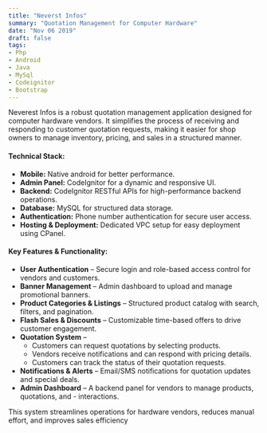 ```yaml
---
title: "Neverst Infos"
summary: "Quotation Management for Computer Hardware"
date: "Nov 06 2019"
draft: false
tags:
- Php
- Android
- Java
- MySql
- Codeignitor
- Bootstrap
---
```


Neverest Infos is a robust quotation management application designed for computer hardware vendors. It simplifies the process of receiving and responding to customer quotation requests, making it easier for shop owners to manage inventory, pricing, and sales in a structured manner.

#### Technical Stack:

- <b>Mobile:</b> Native android for better performance.
- <b>Admin Panel:</b> CodeIgnitor for a dynamic and responsive UI.
- <b>Backend:</b> CodeIgnitor RESTful APIs for high-performance backend operations.
- <b>Database:</b> MySQL for structured data storage.
- <b>Authentication:</b> Phone number authentication for secure user access.
- <b>Hosting & Deployment:</b> Dedicated VPC setup for easy deployment using CPanel.

#### Key Features & Functionality:

- <b>User Authentication</b> – Secure login and role-based access control for vendors and customers.
- <b>Banner Management</b> – Admin dashboard to upload and manage promotional banners.
- <b>Product Categories & Listings</b> – Structured product catalog with search, filters, and pagination.
- <b>Flash Sales & Discounts</b> – Customizable time-based offers to drive customer engagement.
- <b>Quotation System</b> –
    - Customers can request quotations by selecting products.
    - Vendors receive notifications and can respond with pricing details.
    - Customers can track the status of their quotation requests.
- <b>Notifications & Alerts</b> – Email/SMS notifications for quotation updates and special deals.
- <b>Admin Dashboard</b> – A backend panel for vendors to manage products, quotations, and - interactions.

This system streamlines operations for hardware vendors, reduces manual effort, and improves sales efficiency